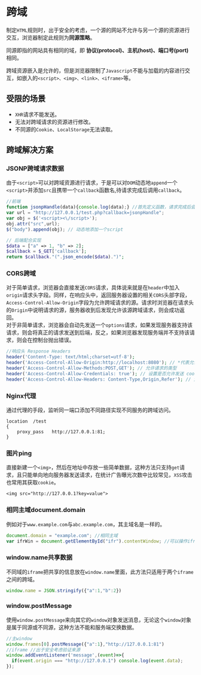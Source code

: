 # 跨域

制定`HTML`规则时，出于安全的考虑，一个源的网站不允许与另一个源的资源进行交互，浏览器制定此规则为**同源策略**。

同源即指的网站具有相同的域，即 **协议(protocol)、主机(host)、端口号(port)** 相同。

跨域资源嵌入是允许的，但是浏览器限制了`Javascript`不能与加载的内容进行交互，如嵌入的`<script>、<img>、<link>、<iframe>`等。


## 受限的场景  
* `XHR`请求不能发送。  
* 无法对跨域请求的资源进行修改。  
* 不同源的`Cookie`、`LocalStorage`无法读取。  

## 跨域解决方案
### JSONP跨域请求数据
由于`<script>`可以对跨域资源进行请求，于是可以对`DOM`动态地`append`一个`<script>`并添加`src`且携带一个`callback`函数名,待请求完成后调用`callback`。
```javascript
//前端
function jsonpHandle(data){console.log(data);} //首先定义函数，请求完成后会携带参数调用函数
var url = "http://127.0.0.1/test.php?callback=jsonpHandle";
var obj = $('<script><\/script>');
obj.attr("src",url);
$("body").append(obj); // 动态地添加一个script
```
```php
// 后端配合实现
$data = ["a" => 1, "b" => 2];
$callback = $_GET['callback'];
return $callback."(".json_encode($data).")";
```
### CORS跨域
对于简单请求，浏览器会直接发送`CORS`请求，具体说来就是在`header`中加入`origin`请求头字段。同样，在响应头中，返回服务器设置的相关`CORS`头部字段，`Access-Control-Allow-Origin`字段为允许跨域请求的源。请求时浏览器在请求头的`Origin`中说明请求的源，服务器收到后发现允许该源跨域请求，则会成功返回。  
对于非简单请求，浏览器会自动先发送一个`options`请求，如果发现服务器支持该请求，则会将真正的请求发送到后端，反之，如果浏览器发现服务端并不支持该请求，则会在控制台抛出错误。  
```php
//响应头 Response Headers
header('Content-Type: text/html;charset=utf-8');
header('Access-Control-Allow-Origin:http://localhost:8080'); // *代表允许任何网址请求
header('Access-Control-Allow-Methods:POST,GET'); // 允许请求的类型
header('Access-Control-Allow-Credentials: true'); // 设置是否允许发送 cookies
header('Access-Control-Allow-Headers: Content-Type,Origin,Refer'); // 允许自定义请求头的字段 
```
### Nginx代理
通过代理的手段，监听同一端口添加不同路径实现不同服务的跨域访问。

```
location  /test
{
    proxy_pass   http://127.0.0.1:81;
}
```

### 图片ping
直接新建一个`<img>`，然后在地址中存放一些简单数据，这种方法只支持`get`请求，且只能单向地向服务器发送请求，在统计广告曝光次数中比较常见，`XSS`攻击也常用其获取`cookie`。

```
<img src="http://127.0.0.1?key=value">
```
### 相同主域document.domain
例如对于`www.example.com`与`abc.example.com`，其主域名是一样的。

```javascript
document.domain = "example.com"; //相同主域
var ifrWin = document.getElementById("ifr").contentWindow; //可以操作iframe
```
### window.name共享数据
不同域的`iframe`把共享的信息放在`window.name`里面，此方法只适用于两个`iframe`之间的跨域。

```javascript
window.name = JSON.stringify({"a":1,"b":2})
```


### window.postMessage
使用`window.postMessage`来向其它的`window`对象发送消息，无论这个`window`对象是属于同源或不同源，这种方法不能和服务端交换数据。

```javascript
//主window
window.frames[0].postMessage({"a":1},"http://127.0.0.1:81")
//iframe //出于安全考虑验证来源
window.addEventListener('message',(event)=>{
  if(event.origin === "http://127.0.0.1") console.log(event.data);
});
```


